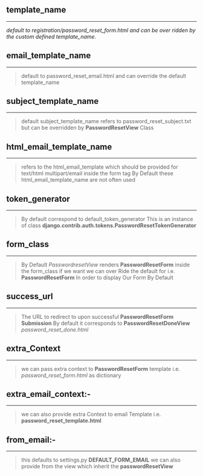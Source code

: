 ## template_name
--------------------------------------------
*default to registration/password_reset_form.html and can be over ridden by the custom defined template_name.*

## email_template_name
-----------------------------------------------------
> default to password_reset_email.html and can override the default template_name	

## subject_template_name
-----------------------------------------------------------
>default subject_template_name refers to password_reset_subject.txt but can be overridden by **PasswordResetView** Class

## html_email_template_name
-------------------------------------------------------------------
>refers to the html_email_template which should be provided for text/html multipart/email inside the form tag 
>By Default these html_email_template_name are not often used

## token_generator
-------------------------------------------------
>By default correspond to default_token_generator
>This is an instance of  class   **django.contrib.auth.tokens.PasswordResetTokenGenerator**

## form_class
---------------------------------------------
>By Default *PasswordresetView* renders **PasswordResetForm** inside the form_class
>if we want we can over Ride the default for i.e. **PasswordResetForm** In order to display Our Form By Default

## success_url
-----------------------------------------
>The URL to redirect to upon successful **PasswordResetForm Submission**
>By default it corresponds to **PasswordResetDoneView** *password_reset_done.html*

## extra_Context
--------------------------------------------
>we can pass extra  context to **PasswordResetForm** template i.e. *password_reset_form.html* as dictionary


## extra_email_context:-
-----------------------------------------------------------
>we can also provide extra Context to email Template i.e. **password_reset_template.html**

## from_email:-
--------------------------------------
>this defaults to settings.py **DEFAULT_FORM_EMAIL**
>we can also provide from the view which inherit the **passwordResetView**